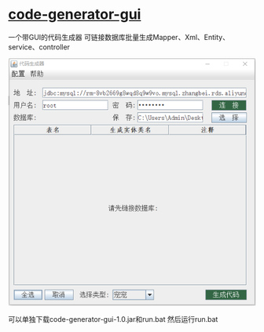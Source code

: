 # [code-generator-gui](https://github.com/meixiaolin666/code-generator-gui.git)
 一个带GUI的代码生成器
 可链接数据库批量生成Mapper、Xml、Entity、service、controller 


![Image](1566977925(1).png)

 可以单独下载code-generator-gui-1.0.jar和run.bat 然后运行run.bat
